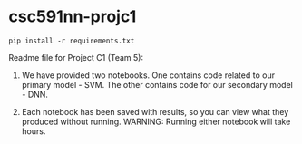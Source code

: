 # csc591nn-projc1

`pip install -r requirements.txt`

Readme file for Project C1 (Team 5):

1)  We have provided two notebooks.  One contains code related to our
    primary model - SVM.  The other contains code for our secondary
    model - DNN.    

2)  Each notebook has been saved with results, so you can view what they
    produced without running.  WARNING:  Running either notebook will take
    hours.    
